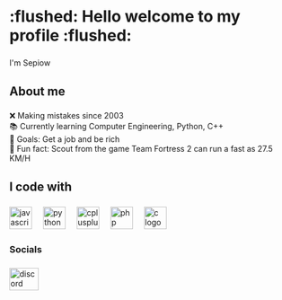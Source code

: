 <h1 align="left">:flushed: Hello welcome to my profile  :flushed:</h1>

###

<p align="left">I'm Sepiow</p>

###

<h2 align="left">About me</h2>

###

<p align="left">❌ Making mistakes since 2003<br>📚 Currently learning Computer Engineering, Python, C++<br>🎯 Goals: Get a job and be rich<br>🎲 Fun fact: Scout from the game Team Fortress 2 can run a fast as 27.5 KM/H</p>

###

<h2 align="left">I code with</h2>

###

<div align="left">
  <img src="https://cdn.jsdelivr.net/gh/devicons/devicon/icons/javascript/javascript-original.svg" height="40" alt="javascript logo"  />
  <img width="12" />
  <img src="https://cdn.jsdelivr.net/gh/devicons/devicon/icons/python/python-original.svg" height="40" alt="python logo"  />
  <img width="12" />
  <img src="https://cdn.jsdelivr.net/gh/devicons/devicon/icons/cplusplus/cplusplus-original.svg" height="40" alt="cplusplus logo"  />
  <img width="12" />
  <img src="https://cdn.jsdelivr.net/gh/devicons/devicon/icons/php/php-original.svg" height="40" alt="php logo"  />
  <img width="12" />
  <img src="https://cdn.jsdelivr.net/gh/devicons/devicon/icons/c/c-original.svg" height="40" alt="c logo"  />
</div>

###

<h3 align="left">Socials</h3>

###

<div align="left">
  <a href="240432160320913409" target="_blank">
    <img src="https://raw.githubusercontent.com/maurodesouza/profile-readme-generator/master/src/assets/icons/social/discord/default.svg" width="52" height="40" alt="discord logo"  />
  </a>
</div>

###
